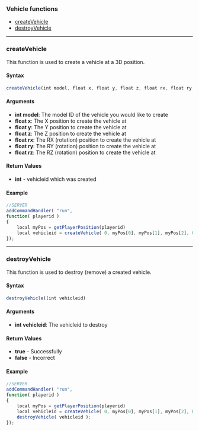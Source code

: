 ### Vehicle functions
- [createVehicle](#createVehicle)
- [destroyVehicle](#destroyVehicle)
---

### createVehicle
This function is used to create a vehicle at a 3D position.

#### Syntax
```js
createVehicle(int model, float x, float y, float z, float rx, float ry, float rz)
```

#### Arguments
- **int model**: The model ID of the vehicle you would like to create
- **float x**: The X position to create the vehicle at
- **float y**: The Y position to create the vehicle at
- **float z**: The Z position to create the vehicle at
- **float rx**: The RX (rotation) position to create the vehicle at
- **float ry**: The RY (rotation) position to create the vehicle at
- **float rz**: The RZ (rotation) position to create the vehicle at

#### Return Values
- **int** - vehicleid which was created

#### Example
```js
//SERVER
addCommandHandler( "run",
function( playerid )
{
	local myPos = getPlayerPosition(playerid)
	local vehicleid = createVehicle( 0, myPos[0], myPos[1], myPos[2], 0.0, 0.0, 0.0 );
});
```
---
### destroyVehicle
This function is used to destroy (remove) a created vehicle.

#### Syntax
```js
destroyVehicle((int vehicleid)
```

#### Arguments
- **int vehicleid**: The vehicleid to destroy

#### Return Values
- **true** - Successfully
- **false** - Incorrect

#### Example
```js
//SERVER
addCommandHandler( "run",
function( playerid )
{
	local myPos = getPlayerPosition(playerid)
	local vehicleid = createVehicle( 0, myPos[0], myPos[1], myPos[2], 0.0, 0.0, 0.0 );
	destroyVehicle( vehicleid );
});
```
